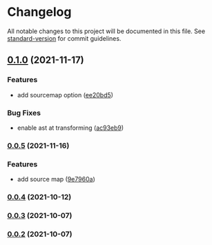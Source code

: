# Changelog

All notable changes to this project will be documented in this file. See [standard-version](https://github.com/conventional-changelog/standard-version) for commit guidelines.

## [0.1.0](https://github.com/zheeeng/vite-plugin-shared-modules/compare/v0.0.5...v0.1.0) (2021-11-17)


### Features

* add sourcemap option ([ee20bd5](https://github.com/zheeeng/vite-plugin-shared-modules/commit/ee20bd5d7363d4a8cd5d7b18e19459c585f2cbff))


### Bug Fixes

* enable ast at transforming ([ac93eb9](https://github.com/zheeeng/vite-plugin-shared-modules/commit/ac93eb9212fa656060693744995ae3e4bd889a28))

### [0.0.5](https://github.com/zheeeng/vite-plugin-shared-modules/compare/v0.0.4...v0.0.5) (2021-11-16)


### Features

* add source map ([9e7960a](https://github.com/zheeeng/vite-plugin-shared-modules/commit/9e7960aebca248e0b543ff62e08aa0bb1620be68))

### [0.0.4](https://github.com/zheeeng/vite-plugin-shared-modules/compare/v0.0.3...v0.0.4) (2021-10-12)

### [0.0.3](https://github.com/zheeeng/vite-plugin-shared-modules/compare/v0.0.2...v0.0.3) (2021-10-07)

### [0.0.2](https://github.com/zheeeng/vite-plugin-shared-modules/compare/v0.0.1...v0.0.2) (2021-10-07)
